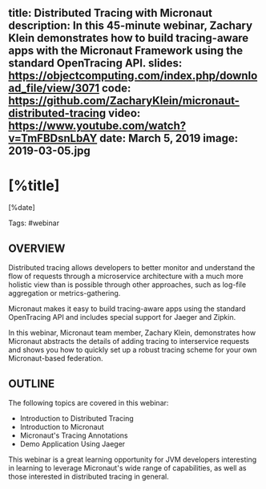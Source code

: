 title: Distributed Tracing with Micronaut
description: In this 45-minute webinar, Zachary Klein demonstrates how to build tracing-aware apps with the Micronaut Framework using the standard OpenTracing API.
slides: https://objectcomputing.com/index.php/download_file/view/3071
code: https://github.com/ZacharyKlein/micronaut-distributed-tracing
video: https://www.youtube.com/watch?v=TmFBDsnLbAY
date: March 5, 2019
image: 2019-03-05.jpg
---

# [%title]

[%date] 

Tags: #webinar

## OVERVIEW

Distributed tracing allows developers to better monitor and understand the flow of requests through a microservice architecture with a much more holistic view than is possible through other approaches, such as log-file aggregation or metrics-gathering.

Micronaut makes it easy to build tracing-aware apps using the standard OpenTracing API and includes special support for Jaeger and Zipkin.

In this webinar, Micronaut team member, Zachary Klein, demonstrates how Micronaut abstracts the details of adding tracing to interservice requests and shows you how to quickly set up a robust tracing scheme for your own Micronaut-based federation.

## OUTLINE

The following topics are covered in this webinar:

- Introduction to Distributed Tracing
- Introduction to Micronaut
- Micronaut's Tracing Annotations
- Demo Application Using Jaeger

This webinar is a great learning opportunity for JVM developers interesting in learning to leverage Micronaut's wide range of capabilities, as well as those interested in distributed tracing in general.
